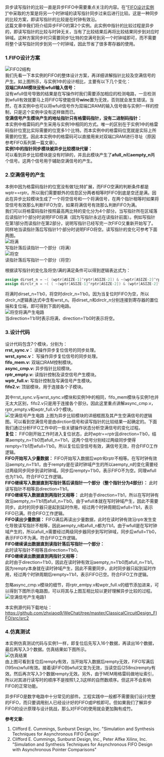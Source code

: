 异步读写指针的比较一直是异步FIFO中需要重点关注的内容。在“[FIFO设计实例1](https://github.com/zhxiaoq9/WeChat/blob/master/ClassicalCircuitDesign_FIFO/FIFOExample1.md)”中采取的方案是将另一个时钟域的读写指针同步过来后进行比较。这是一种同步的比较方案，即读写指针的比较是在时钟有效沿。     
这篇文章中我们将介绍异步FIFO的第2个实例。此实例中指针的比较过程是异步的，即读写指针的比较与时钟无关，当有了比较结果后再将比较结果同步到对应时钟域。这种方案同步时只需要同步1比特的空满号到另一个时钟域即可，而不需要将整个读写指针同步到另一个时钟域，因此节省了很多寄存器的使用。     


### 1.FIFO设计方案    
![FIFO2结构](https://raw.githubusercontent.com/zhxiaoq9/WeChat/master/ClassicalCircuitDesign_FIFO/images/fifo2.PNG "FIFO2结构")         
我们先看一下本实例的FIFO的整体设计方案，再详细讲解指针比较及空满信号的产生。如上图所示，与实例1中的设计相比，主要有以下几个变化：   
**双端口RAM模块没有wfull输入信号：**      
没有wfull信号导致的结果是在写操作时我们需要添加相应的检测电路，一旦检测到wfull有效就要马上将FIFO写使能信号**winc**置为无效，否则就会发生错误。当然，在本实例中也可以将wfull信号作为双端口RAM的输入信号做与实例1一样的控制，只是这个实例中没有这样做而已。    
**空满信号产生模块产生的地址指针只有格雷码指针，没有二进制码指针：**     
本实例中格雷码的产生采用与实例1中相同的方式。唯一的区别在于实例1中的格雷码指针位宽比实际需要的位宽多1个比特。而本实例中的格雷码位宽就是实际上所需要的位宽。因此本实例中的格雷码可以直接用来对双端口RAM进行寻址（原因参考FIFO系列第一篇文章）。   
**实例1中的指针同步模块被异步比较模块代替：**     
可以看到异步比较模块是没有时钟的，并且此模块产生了**afull_n**和**aempty_n**两个信号。这两个信号用于辅助空满信号的产生。       

### 2.空满信号的产生      
本例中因为格雷码指针的位宽没有做1比特扩展，而FIFO空满的判断条件都是wptr==rptr。所以我们需要额外的信息区分两者相等时FIFO到底是空还是满。因此在异步比较模块生成了一个将空信号和一个将满信号，在两个指针相等时如果将空信号有效那么判断FIFO为空，如果将满信号有效那么判断FIFO为满。          
我们可以将格雷码指针按照最高两比特的变化分为4个部分。当写指针所在区域落后读指针1个部分时说明FIFO将满（因为写指针永远在读指针前面）。例如写指针在第1部分而读指针在第2部分，说明写指针已经写完一次FIFO又重新开始写了。同样地当读指针落后写指针1个部分时说明FIFO将空。读写指针的变化可参考下面两图。      
![将满](https://raw.githubusercontent.com/zhxiaoq9/WeChat/master/ClassicalCircuitDesign_FIFO/images/going_full.PNG "将满")       
写指针落后读指针一个部分（将满）             
![将空](https://raw.githubusercontent.com/zhxiaoq9/WeChat/master/ClassicalCircuitDesign_FIFO/images/going_empty.PNG "将空")       
读指针落后写指针一个部分（将空）        

根据读写指针的变化及将空/满的满足条件可以得到逻辑表达式为：
```Verilog
assign dirset_n = ~( (wptr[ASIZE-1]^rptr[ASIZE-2]) & ~(wptr[ASIZE-2]^rptr[ASIZE-1]) );
assign dirclr_n = ~( ( ~(wptr[ASIZE-1]^rptr[ASIZE-2]) & (wptr[ASIZE-2]^rptr[ASIZE-1]) ) | ~wrst_n );
```
将满时dirset_n=1'b0，将空时dirclr_n=1'b0。因为当复位时FIFO为空，所以dirclr_n逻辑表达式中含有wrst_n。将dirset_n和dirclr_n分别连接到寄存器的置位端和复位端，即可得到下面的电路。        
![将空将满产生电路](https://raw.githubusercontent.com/zhxiaoq9/WeChat/master/ClassicalCircuitDesign_FIFO/images/aempty_afull_generation.PNG "将空将满产生电路")    
当direction=1'b1时表示将满，direction=1'b0时表示将空。         

### 3.设计代码   
设计代码包含7个模块，分别为：                 
**rrst_sync.v：** 读操作异步复位信号的同步处理。       
**wrst_sync.v：** 写操作异步复位信号的同步处理。      
**fifo_mem.v:** 双端口RAM控制模块。      
**async_cmp.v:** 异步指针比较模块。     
**rptr_empty.v:** 读指针控制及读空信号产生模块。      
**wptr_full.v:** 写指针控制及写满信号产生模块。     
**fifo2.v:** 顶层模块，用于连接各个子模块。   

其中rrst_sync.v与wrst_sync.v模块和实例1中的相同，fifo_mem模块与实例1也并无太大区别，fifo2.v只是用于连接各个部分。因此这里重点讲解async_cmp.v，rptr_empty.v和wptr_full.v3个模块。       
![空满信号产生电路](https://raw.githubusercontent.com/zhxiaoq9/WeChat/master/ClassicalCircuitDesign_FIFO/images/asyn_cmp.PNG "空满信号产生电路")    上图为异步比较模块的详细框图及其产生空满信号的逻辑图。可以看到空满信号是由dirction信号和读写指针的比较结果一起确定的。下面我们通过分析FIFO工作中的一些关键操作状态分析空满信号的变化过程。          
**复位：** FIFO刚开始工作时进入复位状态，此时wptr==rptr且direction=1'b0，结果aempty_n=1'b0而afull_n=1'b1，这两个信号分别经过两级同步使得rempty=1'b1而wfull=1'b0。所以复位后空信号有效，满信号无效，符合FIFO工作逻辑。       
**FIFO开始写入少量数据：** FIFO开始写入数据后wptr和rptr不相等。在写时钟有效沿aempty_n=1'b1，由于rempty是在读时钟域产生的所以aempty_n的变化需要经过两级同步同步到读时钟域。同步后rempty=1'b0，表示FIFO不为空。同理wfull也为1'b0。符合FIFO工作逻辑。            
**FIFO继续写入数据直到写指针落后读指针一个部分（整个指针分为4部分）：** 此时读写指针不相等且direction=1'b1。         
**FIFO继续写入数据直到两指针又相等：**                此时由于direction=1'b1，所以在写时钟有效沿aempty_n=1'b1而afull_n=1'b0。由于wfull本就在写时钟域产生，因此不需要同步。此时的同步器只是起到延时作用，经过两个时钟周期后wfull=1'b1，表示FIFO已满。符合FIFO工作逻辑。              
**FIFO读出少量数据：**               FIFO满后再读出少量数据，此时在读时钟有效沿rptr发生变化导致读写指针不相等，因此aempty_n和afull_n都为1'b1。由于wfull是在写时钟域产生的，所以afull_n需要经过两级同步器同步到写时钟域，同步后wfull=1'b0，表示FIFO不为满。符合FIFO工作逻辑。     
**FIFO继续读出数据直到读指针落后写指针一个部分：**       
此时读写指针不相等且direction=1'b0。                          
**FIFO继续读出数据直到两指针又相等：**         
此时由于direction=1'b0，因此在读时钟有效沿aempty_n=1'b0而afull_n=1'b1。因为rempty本身就在读时钟域产生，因此不需要同步。此时同步器只起到延时作用，经过两个时钟周期后rempty=1'b1，表示FIFO已空。符合FIFO工作逻辑。          

忽略async_cmp.v模块的细节，将rptr_emtpy.v和wptr_full.v的细节添加进来，可以得到下图所示电路图，可以将其与上图互相比较以更好理解异步比较的过程。          
![空满信号产生电路1](https://raw.githubusercontent.com/zhxiaoq9/WeChat/master/ClassicalCircuitDesign_FIFO/images/asyn_cmp1.PNG "空满信号产生电路1") 

本实例源代码下载地址：https://github.com/zhxiaoq9/WeChat/tree/master/ClassicalCircuitDesign_FIFO/src/src2             

### 4.仿真测试       
本实例仿真测试代码与实例1一样，即复位后先写入16个数据，再读出16个数据，最后再写入3个数据。仿真结果如下图所示。        
![仿真结果](https://raw.githubusercontent.com/zhxiaoq9/WeChat/master/ClassicalCircuitDesign_FIFO/images/fifo2_sim.PNG "仿真结果")      
由上图可看到复位后rempty有效，当开始写入数据后rempty无效，FIFO写满后(195ns)wfull有效。接着读FIFO则wfull又变为无效，当读空后(258ns)rempty有效。然后再次写入3个数据rempty无效。另外，由于MEM用格雷码做地址索引，所以对其进行读写时的顺序不是按照1,2,3这样的自然数顺序。但这并不会影响FIFO的正常功能。         

异步FIFO是数字电路中十分常见的部件。工程实践中一般都不需要我们设计完整的FIFO，而只要调用别人已经设计好的FIFO或IP核即可。但如果我们了解异步FIFO的设计原理与设计挑战，那么对FIFO的使用就会更加胸有成竹。           


**参考文章:**   
1. Clifford E. Cummings, Sunburst Design, Inc. "Simulation and Synthesis Techniques for Asynchronous FIFO Design"    
2. Clifford E. Cummings, Sunburst Design, Inc., Peter Alfke Xilinx, Inc. "Simulation and Synthesis Techniques for Asynchronous FIFO Design with Asynchronous Pointer Comparisons"
